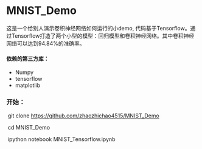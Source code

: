 # MNIST_Demo

这是一个给别人演示卷积神经网络如何运行的小demo, 代码基于Tensorflow。通过Tensorflow打造了两个小型的模型：回归模型和卷积神经网络。其中卷积神经网络可以达到94.84%的准确率。

#### 依赖的第三方库：

* Numpy
* tensorflow
* matplotlib

### 开始：



​        git clone  https://github.com/zhaozhichao4515/MNIST_Demo

​        cd MNIST_Demo

​        ipython notebook  MNIST_Tensorflow.ipynb 

​     

